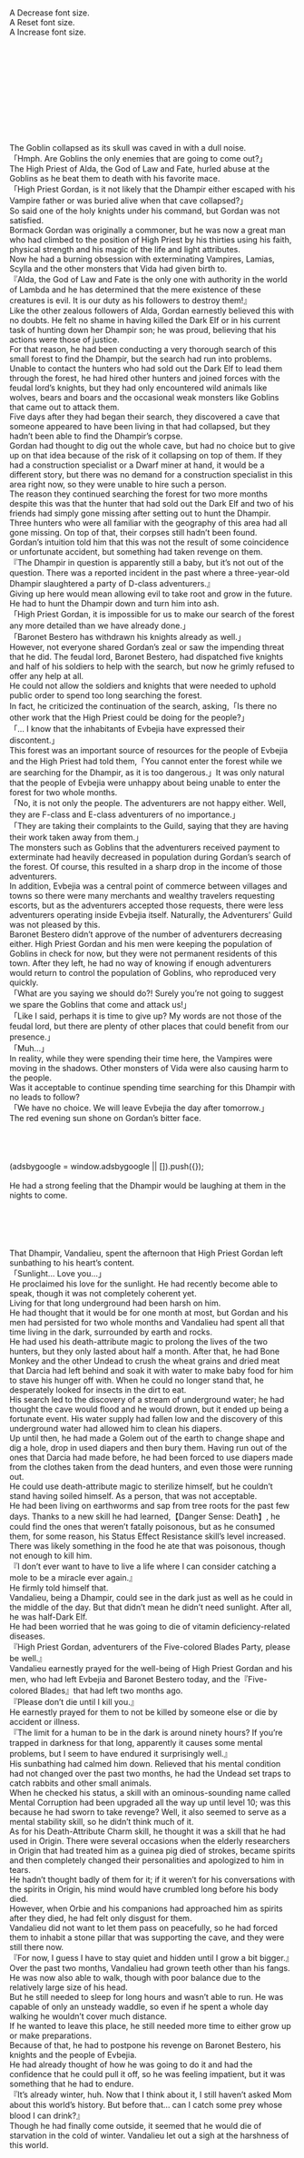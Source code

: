 <br/>
<br/>
<br/>
<br/>
<br/>
<br/>
<br/>
A Decrease font size.<br/>
A Reset font size.<br/>
A Increase font size.<br/>
<br/>
<br/>
<br/>
<br/>
<br/>
<br/>
<br/>
<br/>
<br/>
<br/>
<br/>
The Goblin collapsed as its skull was caved in with a dull noise.<br/>
「Hmph. Are Goblins the only enemies that are going to come out?」<br/>
The High Priest of Alda, the God of Law and Fate, hurled abuse at the Goblins as he beat them to death with his favorite mace.<br/>
「High Priest Gordan, is it not likely that the Dhampir either escaped with his Vampire father or was buried alive when that cave collapsed?」<br/>
So said one of the holy knights under his command, but Gordan was not satisfied.<br/>
Bormack Gordan was originally a commoner, but he was now a great man who had climbed to the position of High Priest by his thirties using his faith, physical strength and his magic of the life and light attributes.<br/>
Now he had a burning obsession with exterminating Vampires, Lamias, Scylla and the other monsters that Vida had given birth to.<br/>
『Alda, the God of Law and Fate is the only one with authority in the world of Lambda and he has determined that the mere existence of these creatures is evil. It is our duty as his followers to destroy them!』<br/>
Like the other zealous followers of Alda, Gordan earnestly believed this with no doubts. He felt no shame in having killed the Dark Elf or in his current task of hunting down her Dhampir son; he was proud, believing that his actions were those of justice.<br/>
For that reason, he had been conducting a very thorough search of this small forest to find the Dhampir, but the search had run into problems.<br/>
Unable to contact the hunters who had sold out the Dark Elf to lead them through the forest, he had hired other hunters and joined forces with the feudal lord’s knights, but they had only encountered wild animals like wolves, bears and boars and the occasional weak monsters like Goblins that came out to attack them.<br/>
Five days after they had began their search, they discovered a cave that someone appeared to have been living in that had collapsed, but they hadn’t been able to find the Dhampir’s corpse.<br/>
Gordan had thought to dig out the whole cave, but had no choice but to give up on that idea because of the risk of it collapsing on top of them. If they had a construction specialist or a Dwarf miner at hand, it would be a different story, but there was no demand for a construction specialist in this area right now, so they were unable to hire such a person.<br/>
The reason they continued searching the forest for two more months despite this was that the hunter that had sold out the Dark Elf and two of his friends had simply gone missing after setting out to hunt the Dhampir.<br/>
Three hunters who were all familiar with the geography of this area had all gone missing. On top of that, their corpses still hadn’t been found.<br/>
Gordan’s intuition told him that this was not the result of some coincidence or unfortunate accident, but something had taken revenge on them.<br/>
『The Dhampir in question is apparently still a baby, but it’s not out of the question. There was a reported incident in the past where a three-year-old Dhampir slaughtered a party of D-class adventurers.』<br/>
Giving up here would mean allowing evil to take root and grow in the future. He had to hunt the Dhampir down and turn him into ash.<br/>
「High Priest Gordan, it is impossible for us to make our search of the forest any more detailed than we have already done.」<br/>
「Baronet Bestero has withdrawn his knights already as well.」<br/>
However, not everyone shared Gordan’s zeal or saw the impending threat that he did. The feudal lord, Baronet Bestero, had dispatched five knights and half of his soldiers to help with the search, but now he grimly refused to offer any help at all.<br/>
He could not allow the soldiers and knights that were needed to uphold public order to spend too long searching the forest.<br/>
In fact, he criticized the continuation of the search, asking,「Is there no other work that the High Priest could be doing for the people?」<br/>
「… I know that the inhabitants of Evbejia have expressed their discontent.」<br/>
This forest was an important source of resources for the people of Evbejia and the High Priest had told them,「You cannot enter the forest while we are searching for the Dhampir, as it is too dangerous.」It was only natural that the people of Evbejia were unhappy about being unable to enter the forest for two whole months.<br/>
「No, it is not only the people. The adventurers are not happy either. Well, they are F-class and E-class adventurers of no importance.」<br/>
「They are taking their complaints to the Guild, saying that they are having their work taken away from them.」<br/>
The monsters such as Goblins that the adventurers received payment to exterminate had heavily decreased in population during Gordan’s search of the forest. Of course, this resulted in a sharp drop in the income of those adventurers.<br/>
In addition, Evbejia was a central point of commerce between villages and towns so there were many merchants and wealthy travelers requesting escorts, but as the adventurers accepted those requests, there were less adventurers operating inside Evbejia itself. Naturally, the Adventurers’ Guild was not pleased by this.<br/>
Baronet Bestero didn’t approve of the number of adventurers decreasing either. High Priest Gordan and his men were keeping the population of Goblins in check for now, but they were not permanent residents of this town. After they left, he had no way of knowing if enough adventurers would return to control the population of Goblins, who reproduced very quickly.<br/>
「What are you saying we should do?! Surely you’re not going to suggest we spare the Goblins that come and attack us!」<br/>
「Like I said, perhaps it is time to give up? My words are not those of the feudal lord, but there are plenty of other places that could benefit from our presence.」<br/>
「Muh…」<br/>
In reality, while they were spending their time here, the Vampires were moving in the shadows. Other monsters of Vida were also causing harm to the people.<br/>
Was it acceptable to continue spending time searching for this Dhampir with no leads to follow?<br/>
「We have no choice. We will leave Evbejia the day after tomorrow.」<br/>
The red evening sun shone on Gordan’s bitter face.<br/>
<br/>
<br/>
<br/>
<br/>
(adsbygoogle = window.adsbygoogle || []).push({});<br/>
<br/>
He had a strong feeling that the Dhampir would be laughing at them in the nights to come.<br/>
<br/>
 <br/>
<br/>
 <br/>
<br/>
That Dhampir, Vandalieu, spent the afternoon that High Priest Gordan left sunbathing to his heart’s content.<br/>
「Sunlight… Love you…」<br/>
He proclaimed his love for the sunlight. He had recently become able to speak, though it was not completely coherent yet.<br/>
Living for that long underground had been harsh on him.<br/>
He had thought that it would be for one month at most, but Gordan and his men had persisted for two whole months and Vandalieu had spent all that time living in the dark, surrounded by earth and rocks.<br/>
He had used his death-attribute magic to prolong the lives of the two hunters, but they only lasted about half a month. After that, he had Bone Monkey and the other Undead to crush the wheat grains and dried meat that Darcia had left behind and soak it with water to make baby food for him to stave his hunger off with. When he could no longer stand that, he desperately looked for insects in the dirt to eat.<br/>
His search led to the discovery of a stream of underground water; he had thought the cave would flood and he would drown, but it ended up being a fortunate event. His water supply had fallen low and the discovery of this underground water had allowed him to clean his diapers.<br/>
Up until then, he had made a Golem out of the earth to change shape and dig a hole, drop in used diapers and then bury them. Having run out of the ones that Darcia had made before, he had been forced to use diapers made from the clothes taken from the dead hunters, and even those were running out.<br/>
He could use death-attribute magic to sterilize himself, but he couldn’t stand having soiled himself. As a person, that was not acceptable.<br/>
He had been living on earthworms and sap from tree roots for the past few days. Thanks to a new skill he had learned,【Danger Sense: Death】, he could find the ones that weren’t fatally poisonous, but as he consumed them, for some reason, his Status Effect Resistance skill’s level increased. There was likely something in the food he ate that was poisonous, though not enough to kill him.<br/>
『I don’t ever want to have to live a life where I can consider catching a mole to be a miracle ever again.』<br/>
He firmly told himself that.<br/>
Vandalieu, being a Dhampir, could see in the dark just as well as he could in the middle of the day. But that didn’t mean he didn’t need sunlight. After all, he was half-Dark Elf.<br/>
He had been worried that he was going to die of vitamin deficiency-related diseases.<br/>
『High Priest Gordan, adventurers of the Five-colored Blades Party, please be well.』<br/>
Vandalieu earnestly prayed for the well-being of High Priest Gordan and his men, who had left Evbejia and Baronet Bestero today, and the『Five-colored Blades』that had left two months ago.<br/>
『Please don’t die until I kill you.』<br/>
He earnestly prayed for them to not be killed by someone else or die by accident or illness.<br/>
『The limit for a human to be in the dark is around ninety hours? If you’re trapped in darkness for that long, apparently it causes some mental problems, but I seem to have endured it surprisingly well.』<br/>
His sunbathing had calmed him down. Relieved that his mental condition had not changed over the past two months, he had the Undead set traps to catch rabbits and other small animals.<br/>
When he checked his status, a skill with an ominous-sounding name called Mental Corruption had been upgraded all the way up until level 10; was this because he had sworn to take revenge? Well, it also seemed to serve as a mental stability skill, so he didn’t think much of it.<br/>
As for his Death-Attribute Charm skill, he thought it was a skill that he had used in Origin. There were several occasions when the elderly researchers in Origin that had treated him as a guinea pig died of strokes, became spirits and then completely changed their personalities and apologized to him in tears.<br/>
He hadn’t thought badly of them for it; if it weren’t for his conversations with the spirits in Origin, his mind would have crumbled long before his body died.<br/>
However, when Orbie and his companions had approached him as spirits after they died, he had felt only disgust for them.<br/>
Vandalieu did not want to let them pass on peacefully, so he had forced them to inhabit a stone pillar that was supporting the cave, and they were still there now.<br/>
『For now, I guess I have to stay quiet and hidden until I grow a bit bigger.』<br/>
Over the past two months, Vandalieu had grown teeth other than his fangs. He was now also able to walk, though with poor balance due to the relatively large size of his head.<br/>
But he still needed to sleep for long hours and wasn’t able to run. He was capable of only an unsteady waddle, so even if he spent a whole day walking he wouldn’t cover much distance.<br/>
If he wanted to leave this place, he still needed more time to either grow up or make preparations.<br/>
Because of that, he had to postpone his revenge on Baronet Bestero, his knights and the people of Evbejia.<br/>
He had already thought of how he was going to do it and had the confidence that he could pull it off, so he was feeling impatient, but it was something that he had to endure.<br/>
『It’s already winter, huh. Now that I think about it, I still haven’t asked Mom about this world’s history. But before that… can I catch some prey whose blood I can drink?』<br/>
Though he had finally come outside, it seemed that he would die of starvation in the cold of winter. Vandalieu let out a sigh at the harshness of this world.<br/>
<br/>
 <br/>
<br/>
 <br/>
<br/>
In Lambda, Vampires were divided into four different categories.<br/>
First, there was the Vampire born between Vida and the Undead champion Zakkart, who had long since perished and had his name forgotten, the【True Ancestor.】<br/>
The ones who had directly received the blessing from the True Ancestor or those who were his direct descendants were known as【Pure-Breeds.】<br/>
Those descended from the Pure-Breeds with Vampire blood that had thinned over the generations were known as the【Noble-born.】<br/>
<br/>
<br/>
<br/>
<br/>
(adsbygoogle = window.adsbygoogle || []).push({});<br/>
<br/>
And finally, those given the blood by the Pure-Breeds and Noble-born and taken as servants did not inherit the Vampires’ magical abilities such as their charming gaze; they inherited only their physical abilities such as their superhuman strength and regenerative capabilities. They were known as the【Subordinates.】<br/>
Generally, the closer a Vampire was related to the True Ancestor, the stronger their powers were. But Vampires had considerable individual differences, so some Subordinates who were even more powerful than Noble-born Vampires also existed.<br/>
The common features among all Vampires were their weakness to sunlight and the anti-Undead life-attribute magic taught among the followers of Alda. The other feature was the need to drink blood to sustain themselves.<br/>
Vandalieu’s father was a『Pure-Breed』’s『Subordinate.』He wasn’t even one of the exceptional ones that were stronger than the Noble-born; he was simply a normal human who had been turned into a Subordinate. His name was Valen. He had originally been a thug living in the slums.<br/>
The only thing that was not ordinary about Valen was his resistance against the sun. He had been even more resistant to the sun than most humans, so his Pure-Breed master valued him highly. He had ordered Valen to carry out various tasks and gather information among the people.<br/>
That was when he met Darcia.<br/>
Just like in old love stories, the two of them had fallen in love at first sight.<br/>
However, in the modern age, Vampires were also divided into two factions. There were the conservatives who continued to believe in Vida, who had been defeated by Alda, and the extremists who had converted to follow evil gods. The latter overwhelmingly outnumbered the former.<br/>
If Valen’s master had belonged to the conservatives, there wouldn’t have been any problems with the love between him and Darcia. But as an extremist, he was strongly opposed to the dilution of the Vampire blood with that of other races, even if that race was another race created by Vida.<br/>
Making use of his special trait that allowed him to use his powers even during the day, he eloped with the pregnant Darcia, but in the end, he fought with his pursuers to protect his unborn son.<br/>
And so Darcia, who managed to escape to this forest, gave her son half of his father’s name and half of her own name.<br/>
<br/>
TLN: Valen is ヴァレン/Varen, Darcia is ダルシア/Darushia, and Vandalieu is ヴァンダルー/Vandaru. Vandalieu’s name in Japanese is a combination of the first and last syllables of Valen’s name and the first two syllables of Darcia’s name.<br/>
<br/>
『So, that’s why I’m named Vandalieu.』(Vandalieu)<br/>
『That’s right. Do you like it?』(Darcia)<br/>
『Yes, I like it. It’s a very good name.』(Vandalieu)<br/>
Vandalieu, who for the first time in a while was able to eat something other than insects and tree root sap, listened to her story about his father that she had already told him dozens of times.<br/>
『That’s good. I’m sure your father would be happy, too. We’d agreed that we’d name you Vandalieu if you were a boy and Varcia if you were a girl. Err, so, where was I? Ah yes, I was telling you about the Vampires.』(Darcia)<br/>
With a smile, Darcia began to repeat the story that she had just finished telling. Her memory was prone to quick failure.<br/>
After the death of her body, her spirit was deteriorating as it spent time in this world. There were cases where spirits would retain their personalities even after a hundred years if they were tenacious or harbored strong hatred and strength of will, but she felt regrets about the fact that she had been reunited with Vandalieu as she was about to pass on.<br/>
Even though she was inhabiting a piece of her own remains, her spirit could not recover.<br/>
『… Even so, if I keep supplying her with Mana, she’ll last a hundred years.』<br/>
As he listened to Darcia talk, he decided to find a way to make her a new body within that time.<br/>
Despite the few problems that she was having with her memory, Darcia could still clearly remember things from when she was alive, so she told Vandalieu everything she knew.<br/>
Lambda’s time and calendar were the same as Earth’s, with twenty-four hours in a day, twelve months of 360 days in a year.<br/>
<br/>
TLN: Yes, it says 360, not 365. ¯_(ツ)_/¯<br/>
<br/>
The reason Japanese was spoken was because it had spread from the champions who had spoken Japanese in their original birthplaces after they survived the battle with the Demon King. Currently, only common Japanese terms were used and commoners could only read hiragana and katakana. The ability to read kanji was limited to nobles and merchants who had received a higher degree of education.<br/>
Experience Points were a quantification of the life experiences that a person had been through. The people of Lambda increased their Experience Points little by little as they lived their lives. Of course, defeating monsters would grant Experience Points. However, the amount of Experience Points gained through certain experiences depended on one’s Job.<br/>
Jobs were apparently the『Blessings of the Gods』that existed since before the Demon King appeared. The people were feeble when compared to gods, so they were given Jobs in the hope that one day they would grow to be able to stand alongside the gods.<br/>
Jobs determined attribute points and adjusted how new skills were acquired, and if a Job’s level was raised to 100, one could change Jobs.<br/>
For example, if someone reached level 100 as an apprentice warrior, he could change Jobs to a warrior.<br/>
As well as than warriors and mages, there were farmers, craftsmen and the like. People with Jobs like warrior and mage would gain most experience from defeating monsters and enemies in battle, while farmers would gain most experience by doing everyday farm work or doing agriculture research and craftsmen would do so by crafting things.<br/>
『Well, it would be strange for someone with a warrior Job to gain a lot of experience by doing farm work. It would also be strange for a craftsman’s skill at crafting things to increase by defeating monsters.』<br/>
In other words, it was a system to encourage warriors to be warriors and farmers to be farmers; everyone should work hard in their specialized fields.<br/>
Incidentally, monsters had no Jobs but had levels, and apparently evolved or transformed into a higher-rank monster upon reaching level 100.<br/>
Therefore, it had been possible for Vandalieu’s father, Valen, to survive long enough and evolve from a Subordinate to a higher-rank monster. If he had managed to do so, he might have survived.<br/>
『Now I know just how bad the curses that Rodcorte gave me are, the ones that prevent me from gaining existing Jobs and gaining Experience Points for myself.』<br/>
Cannot learn existing Jobs… In other words, the curse prevented him from attaining a Job whose existence was already known, so it was troublesome. If he didn’t discover some new, unknown Job, he would forever be Jobless.<br/>
The curse that prevented him from gaining Experience Points on his own was likely even more serious. While others could steadily increased their levels, no matter how hard Vandalieu worked to train himself or study, he wouldn’t gain even a single point of Experience.<br/>
『Eight months have actually passed since I was born. I’ve gone through much harder experiences than the typical infant; I’ve trained myself in magic, used it in practice and finally even captured Orbie and those other hunters, but I haven’t leveled up.』<br/>
At this rate, he would reach adulthood and still be level 0. Being a Dhampir, his attribute points were high, but it would still be impossible for him to work as an adventurer and a soldier.<br/>
With that said, it would also be difficult for him to work as an industrial worker like farmer or craftsman.<br/>
With no Job, he would not have any adjustments for how he would acquire new skills. In other words, he would have to work several times harder than regular craftsmen to compete with them.<br/>
In addition, Vandalieu was aware that he had poor communication skills.<br/>
He had no talent for communicating with people; he had been born with anxiety problems.<br/>
『The more I think about it, the more I get the feeling that I’ve been cornered in this life… I’ll stop thinking about it, then.』<br/>
Let’s go to sleep. They say that sleeping children grow up well.<br/>
Vandalieu had Bone Monkey put out the fire that he had started by making Wood Golems out of two pieces of firewood and having them rub against each other. Wrapped in furs, he went to sleep, leaving the other Undead to keep watch over him.<br/>
He drifted off, thinking that the lullaby that Darcia’s spirit was singing to him sounded nice, but wishing he could feel her warmth.<br/>
Incidentally, Darcia didn’t know of any Dhampirs other than Vandalieu and Dhampirs themselves were very rare. Therefore, she didn’t know anything about Dhampirs and he had been unable to ask her about them.<br/>
<br/>
 <br/>
<br/>
 <br/>
<br/>
 <br/>
<br/>
Name: Vandalieu<br/>
Race: Dhampir (Dark Elf)<br/>
Age: 8 months old<br/>
Title: None<br/>
Job: Ordinary person<br/>
Level: 0<br/>
Job history: None<br/>
Attributes:<br/>
<br/>
Vitality: 21<br/>
Mana: 100,001,200<br/>
Strength: 31<br/>
Agility: 4<br/>
Stamina: 30<br/>
Intelligence: 27<br/>
<br/>
<br/>
Passive skills:<br/>
<br/>
Superhuman Strength: Level 1<br/>
Rapid Healing: Level 2<br/>
Death-Attribute Magic: Level 3<br/>
Status Effect Resistance: Level 3 (LEVEL UP!)<br/>
Magic Resistance: Level 1<br/>
Dark Vision<br/>
Mental Corruption: Level 10<br/>
Death-Attribute Charm: Level 1<br/>
<br/>
<br/>
Active skills:<br/>
<br/>
Bloodsucking: Level 2 (LEVEL UP!)<br/>
Surpass Limits: Level 2<br/>
Golem Transmutation: Level 2 (LEVEL UP!)<br/>
<br/>
<br/>
Curses<br/>
<br/>
Experience gained in previous life not carried over<br/>
Cannot learn existing Jobs<br/>
Unable to gain Experience Points independently<br/>
<br/>
<br/>
<br/>
 <br/>
<br/>
Want to support Yoshi's translations? Head over to the Donations Page<br/>
  <br/>
<br/>
<br/>
